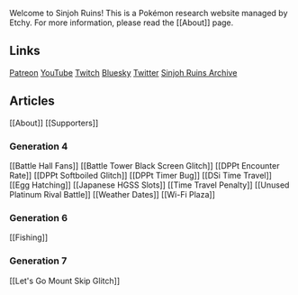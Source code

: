  Welcome to Sinjoh Ruins! This is a Pokémon research website managed by Etchy. For more information, please read the [[About]] page.
## Links
[Patreon](https://www.patreon.com/c/Etchy)
[YouTube](https://youtube.com/etch)
[Twitch](https://twitch.tv/etchy)
[Bluesky](https://etchy.bsky.social)
[Twitter](https://twitter.com/etchyok)
[Sinjoh Ruins Archive](https://github.com/SinjohRuins/archive)
## Articles
[[About]]
[[Supporters]]
### Generation 4
[[Battle Hall Fans]]
[[Battle Tower Black Screen Glitch]]
[[DPPt Encounter Rate]]
[[DPPt Softboiled Glitch]]
[[DPPt Timer Bug]]
[[DSi Time Travel]]
[[Egg Hatching]]
[[Japanese HGSS Slots]]
[[Time Travel Penalty]]
[[Unused Platinum Rival Battle]]
[[Weather Dates]]
[[Wi-Fi Plaza]]
### Generation 6
[[Fishing]]
### Generation 7
[[Let's Go Mount Skip Glitch]]